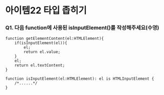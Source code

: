 # 아이템22 타입 좁히기

### Q1. 다음 function에 사용된 isInputElement()를 작성해주세요(수영)
```
function getElementContent(el:HTMLElement){
    if(isInputElement(el)){
        el;
        return el.value; 
    }
    el;
    return el.textContent;
}

function isInputElement(el:HTMLElement): el is HTMLInputElement {
    /*......*/
}
```
